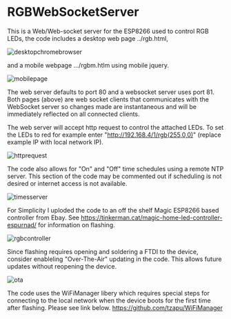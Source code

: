 # RGBWebSocketServer
This is a Web/Web-socket server for the ESP8266 used to control RGB LEDs, the code includes a desktop web page ../rgb.html,

![desktopchromebrowser](https://cloud.githubusercontent.com/assets/11177814/25767020/30aeaa42-31c4-11e7-9686-260a80b2de99.png)

and a mobile webpage .../rgbm.htlm using mobile jquery. 

![mobilepage](https://cloud.githubusercontent.com/assets/11177814/25767125/ddcf814c-31c4-11e7-9207-cdb236cda2ea.png)

The web server defaults to port 80 and a websocket server uses port 81. Both pages (above) are web socket clients that communicates with the WebSocket server so changes made are instantaneous and will be immediately reflected on all connected clients. 

The web server will accept http request to control the attached LEDs. To set the LEDs to red for example enter "http://192.168.4/1/rgb(255,0,0)" (replace example IP with local network IP).

![httprequest](https://cloud.githubusercontent.com/assets/11177814/25767634/4875b62a-31c9-11e7-9ced-df78f96ceb16.png)

The code also allows for "On" and "Off" time schedules using a remote NTP server. This section of the code may be commented out if scheduling is not desired or internet access is not available.

![timesserver](https://cloud.githubusercontent.com/assets/11177814/25767487/b1b71d6a-31c7-11e7-8252-658d7cbf1cc7.png)

For Simplicity I uploded the code to an off the shelf Magic ESP8266 based controller from Ebay. See https://tinkerman.cat/magic-home-led-controller-espurnad/ for information on flashing.

![rgbcontroller](https://cloud.githubusercontent.com/assets/11177814/25767714/e3ad6a84-31c9-11e7-9022-e4db67aba57d.png)

Since flashing requires opening and soldering a FTDI to the device, consider enableling "Over-The-Air" updating in the code. This allows future updates without reopening the device.

![ota](https://cloud.githubusercontent.com/assets/11177814/25768112/c9e0de98-31cd-11e7-97d8-47869949c280.png)

The code uses the WiFiManager libery which requires special steps for connecting to the local network when the device boots for the first time after flashing. Please see link below.
https://github.com/tzapu/WiFiManager
